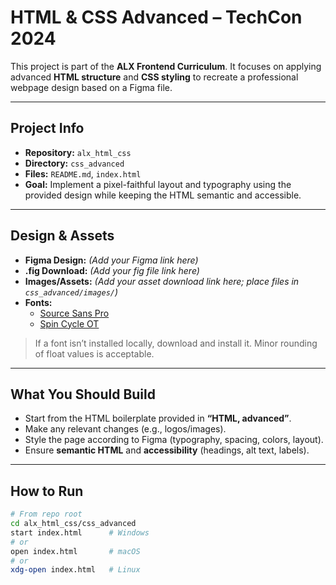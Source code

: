 # HTML & CSS Advanced – TechCon 2024

This project is part of the **ALX Frontend Curriculum**. It focuses on applying advanced **HTML structure** and **CSS styling** to recreate a professional webpage design based on a Figma file.

---

## Project Info

- **Repository:** `alx_html_css`
- **Directory:** `css_advanced`
- **Files:** `README.md`, `index.html`
- **Goal:** Implement a pixel-faithful layout and typography using the provided design while keeping the HTML semantic and accessible.

---

## Design & Assets

- **Figma Design:** *(Add your Figma link here)*
- **.fig Download:** *(Add your fig file link here)*
- **Images/Assets:** *(Add your asset download link here; place files in `css_advanced/images/`)*
- **Fonts:**
  - [Source Sans Pro](https://fonts.google.com/specimen/Source+Sans+Pro)
  - [Spin Cycle OT](https://www.cufonfonts.com/font/spin-cycle-ot)

> If a font isn’t installed locally, download and install it. Minor rounding of float values is acceptable.

---

## What You Should Build

- Start from the HTML boilerplate provided in **“HTML, advanced”**.
- Make any relevant changes (e.g., logos/images).
- Style the page according to Figma (typography, spacing, colors, layout).
- Ensure **semantic HTML** and **accessibility** (headings, alt text, labels).

---

## How to Run

```bash
# From repo root
cd alx_html_css/css_advanced
start index.html      # Windows
# or
open index.html       # macOS
# or
xdg-open index.html   # Linux
